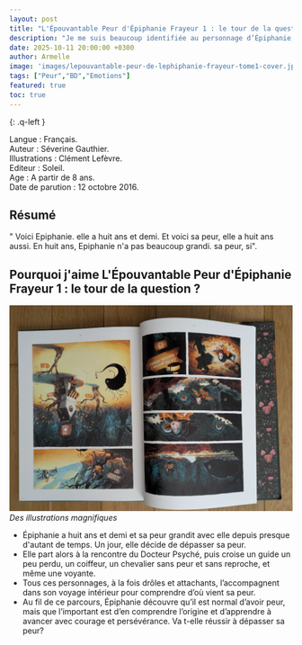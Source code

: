 ```yaml
---
layout: post
title: "L'Épouvantable Peur d'Épiphanie Frayeur 1 : le tour de la question de Séverine Gauthier et Clément Lefèvre" 
description: "Je me suis beaucoup identifiée au personnage d’Épiphanie, car moi aussi j’ai parfois eu peur à certaines étapes de ma vie. Cette histoire poétique m’a beaucoup touchée : elle montre comment on peut apprivoiser sa peur, pas à pas."
date: 2025-10-11 20:00:00 +0300
author: Armelle
image: 'images/lepouvantable-peur-de-lephiphanie-frayeur-tome1-cover.jpg'
tags: ["Peur","BD","Emotions"]
featured: true
toc: true
---
```


{: .q-left }

Langue : Français.  
Auteur : Séverine Gauthier.   
Illustrations : Clément Lefèvre.                    
Editeur : Soleil.              
Age : A partir de 8 ans.                           
Date de parution : 12 octobre 2016.        

## Résumé

" Voici Epiphanie. elle a huit ans et demi. Et voici sa peur, elle a huit ans aussi. En huit ans, Epiphanie n'a pas beaucoup grandi. sa peur, si".

## Pourquoi j'aime L'Épouvantable Peur d'Épiphanie Frayeur 1 : le tour de la question  ?

![Des illustrations magnifiques](images/lepouvantable-peur-de-lephiphanie-frayeur-tome1-int.jpg)
*Des illustrations magnifiques*
- Épiphanie a huit ans et demi et sa peur grandit avec elle depuis presque d'autant de temps.
Un jour, elle décide de dépasser sa peur.
- Elle part alors à la rencontre du Docteur Psyché, puis croise un guide un peu perdu, un coiffeur, un chevalier sans peur et sans reproche, et même une voyante.
- Tous ces personnages, à la fois drôles et attachants, l’accompagnent dans son voyage intérieur pour comprendre d’où vient sa peur.
- Au fil de ce parcours, Épiphanie découvre qu’il est normal d’avoir peur, mais que l’important est d’en comprendre l’origine et d’apprendre à avancer avec courage et persévérance. Va t-elle réussir à dépasser sa peur?

